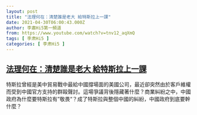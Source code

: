 ```yaml
---
layout: post
title: "法理何在：清楚誰是老大 給特斯拉上一課"
date: 2021-04-30T06:00:43.000Z
author: 李肅Hi5第一頻道
from: https://www.youtube.com/watch?v=tnv12_aqXmQ
tags: [ 李肃Hi5 ]
categories: [ 李肃Hi5 ]
---
```

<!--1619762443000-->
[法理何在：清楚誰是老大 給特斯拉上一課](https://www.youtube.com/watch?v=tnv12_aqXmQ)
------

<div>
特斯拉曾經是美中貿易戰中最給中國撐場面的美國公司，最近卻突然由於客戶維權而受到中國官方支持的群毆聲討。這場爭議背後隱藏著什麼？商業糾紛之中，中國政府為什麼要特斯拉有”敬畏“？成了特斯拉與整個中國的糾紛，中國政府到底要幹什麼？
</div>
